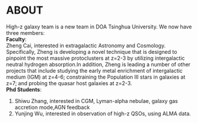 # ABOUT
   High-z galaxy team is a new team in DOA Tsinghua University. We now have three members:  
**Faculty**:   
   Zheng Cai, interested in extragalactic Astronomy and Cosmology. Specifically, Zheng is developing a novel technique that is designed to pinpoint the most massive protoclusters at z=2-3 by utilizing intergalactic neutral hydrogen absorption.In addition, Zheng is leading a number of other projects that include studying the early metal enrichment of intergalactic medium (IGM) at z=4-6; constraining the Population III stars in galaxies at z=7; and probing the quasar host galaxies at z=2-3.  
**Phd Students**:  
   1. Shiwu Zhang, interested in CGM, Lyman-alpha nebulae, galaxy gas accretion mode,AGN feedback  
   2. Yunjing Wu, interested in observation of high-z QSOs, using ALMA data.



